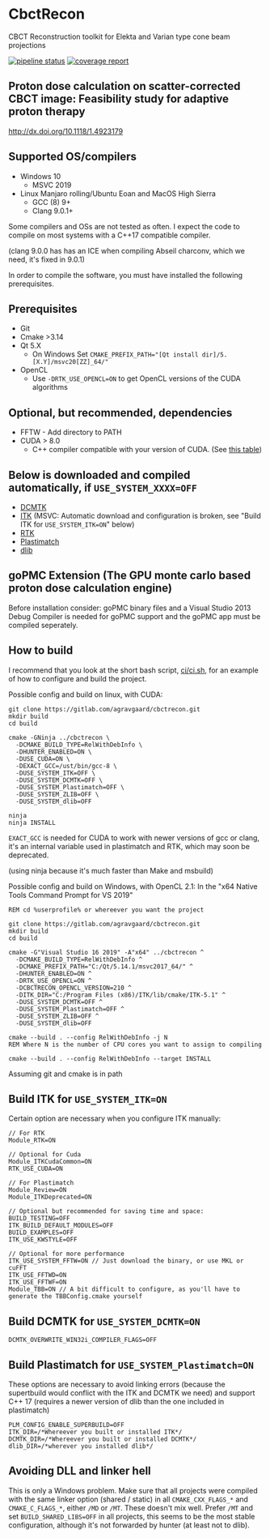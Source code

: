 # CbctRecon

CBCT Reconstruction toolkit for Elekta and Varian type cone beam projections

[![pipeline status](https://gitlab.com/agravgaard/cbctrecon/badges/master/pipeline.svg)](https://gitlab.com/agravgaard/cbctrecon/commits/master)
[![coverage report](https://gitlab.com/agravgaard/cbctrecon/badges/master/coverage.svg)](https://gitlab.com/agravgaard/cbctrecon/commits/master)

## Proton dose calculation on scatter-corrected CBCT image: Feasibility study for adaptive proton therapy
http://dx.doi.org/10.1118/1.4923179

## Supported OS/compilers
 - Windows 10
   - MSVC 2019
 - Linux Manjaro rolling/Ubuntu Eoan and MacOS High Sierra
   - GCC (8) 9+
   - Clang 9.0.1+

Some compilers and OSs are not tested as often.
I expect the code to compile on most systems with a C++17 compatible compiler.

(clang 9.0.0 has has an ICE when compiling Abseil charconv, which we need, it's fixed in 9.0.1)

In order to compile the software, you must have installed the following prerequisites.

## Prerequisites
 - Git
 - Cmake >3.14
 - Qt 5.X
   - On Windows Set `CMAKE_PREFIX_PATH="[Qt install dir]/5.[X.Y]/msvc20[ZZ]_64/"`
 - OpenCL 
   - Use `-DRTK_USE_OPENCL=ON` to get OpenCL versions of the CUDA algorithms

## Optional, but recommended, dependencies
 - FFTW - Add directory to PATH
 - CUDA > 8.0
   - C++ compiler compatible with your version of CUDA. (See [this table](https://gist.github.com/ax3l/9489132))

## Below is downloaded and compiled automatically, if `USE_SYSTEM_XXXX=OFF`
 - [DCMTK](https://github.com/DCMTK/DCMTK)
 - [ITK](https://github.com/InsightSoftwareConsortium/ITK) (MSVC: Automatic download and configuration is broken, see "Build ITK for `USE_SYSTEM_ITK=ON`" below)
 - [RTK](https://github.com/SimonRit/RTK)
 - [Plastimatch](https://gitlab.com/plastimatch/plastimatch)
 - [dlib](https://github.com/davisking/dlib)

## goPMC Extension (The GPU monte carlo based proton dose calculation engine)
Before installation consider:
goPMC binary files and a Visual Studio 2013 Debug Compiler is needed for goPMC support
and the goPMC app must be compiled seperately.

## How to build
I recommend that you look at the short bash script, [ci/ci.sh](https://gitlab.com/agravgaard/cbctrecon/blob/master/ci/ci.sh), for an example of how to configure and build the project.

Possible config and build on linux, with CUDA:

```
git clone https://gitlab.com/agravgaard/cbctrecon.git
mkdir build
cd build

cmake -GNinja ../cbctrecon \
  -DCMAKE_BUILD_TYPE=RelWithDebInfo \
  -DHUNTER_ENABLED=ON \
  -DUSE_CUDA=ON \
  -DEXACT_GCC=/ust/bin/gcc-8 \
  -DUSE_SYSTEM_ITK=OFF \
  -DUSE_SYSTEM_DCMTK=OFF \
  -DUSE_SYSTEM_Plastimatch=OFF \
  -DUSE_SYSTEM_ZLIB=OFF \
  -DUSE_SYSTEM_dlib=OFF

ninja
ninja INSTALL
```

`EXACT_GCC` is needed for CUDA to work with newer versions of gcc or clang, it's an internal variable used in plastimatch and RTK, which may soon be deprecated.

(using ninja because it's much faster than Make and msbuild)

Possible config and build on Windows, with OpenCL 2.1:
In the "x64 Native Tools Command Prompt for VS 2019"

```
REM cd %userprofile% or whereever you want the project

git clone https://gitlab.com/agravgaard/cbctrecon.git
mkdir build
cd build

cmake -G"Visual Studio 16 2019" -A"x64" ../cbctrecon ^
  -DCMAKE_BUILD_TYPE=RelWithDebInfo ^
  -DCMAKE_PREFIX_PATH="C:/Qt/5.14.1/msvc2017_64/" ^
  -DHUNTER_ENABLED=ON ^
  -DRTK_USE_OPENCL=ON ^
  -DCBCTRECON_OPENCL_VERSION=210 ^
  -DITK_DIR="C:/Program Files (x86)/ITK/lib/cmake/ITK-5.1" ^
  -DUSE_SYSTEM_DCMTK=OFF ^
  -DUSE_SYSTEM_Plastimatch=OFF ^
  -DUSE_SYSTEM_ZLIB=OFF ^
  -DUSE_SYSTEM_dlib=OFF

cmake --build . --config RelWithDebInfo -j N
REM Where N is the number of CPU cores you want to assign to compiling

cmake --build . --config RelWithDebInfo --target INSTALL
```
Assuming git and cmake is in path

## Build ITK for `USE_SYSTEM_ITK=ON`

Certain option are necessary when you configure ITK manually:

```
// For RTK
Module_RTK=ON

// Optional for Cuda
Module_ITKCudaCommon=ON
RTK_USE_CUDA=ON

// For Plastimatch
Module_Review=ON
Module_ITKDeprecated=ON

// Optional but recommended for saving time and space:
BUILD_TESTING=OFF
ITK_BUILD_DEFAULT_MODULES=OFF
BUILD_EXAMPLES=OFF
ITK_USE_KWSTYLE=OFF

// Optional for more performance
ITK_USE_SYSTEM_FFTW=ON // Just download the binary, or use MKL or cuFFT
ITK_USE_FFTWD=ON
ITK_USE_FFTWF=ON
Module_TBB=ON // A bit difficult to configure, as you'll have to generate the TBBConfig.cmake yourself

```

## Build DCMTK for `USE_SYSTEM_DCMTK=ON`
```
DCMTK_OVERWRITE_WIN32i_COMPILER_FLAGS=OFF
```

## Build Plastimatch for `USE_SYSTEM_Plastimatch=ON`
These options are necessary to avoid linking errors (because the supertbuild would conflict with the ITK and DCMTK we need) and support C++ 17 (requires a newer version of dlib than the one included in plastimatch)
```
PLM_CONFIG_ENABLE_SUPERBUILD=OFF
ITK_DIR=/*Whereever you built or installed ITK*/
DCMTK_DIR=/*Whereever you built or installed DCMTK*/
dlib_DIR=/*wherever you installed dlib*/
```

## Avoiding DLL and linker hell
This is only a Windows problem. Make sure that all projects were compiled with the same linker option (shared / static) in all `CMAKE_CXX_FLAGS_*` and `CMAKE_C_FLAGS_*`, either `/MD` or `/MT`. These doesn't mix well. Prefer `/MT` and set `BUILD_SHARED_LIBS=OFF` in all projects, this seems to be the most stable configuration, although it's not forwarded by hunter (at least not to dlib).


